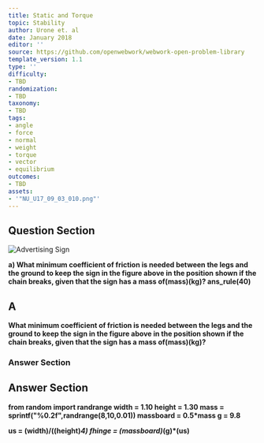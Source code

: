 ```yaml
---
title: Static and Torque
topic: Stability
author: Urone et. al
date: January 2018
editor: ''
source: https://github.com/openwebwork/webwork-open-problem-library
template_version: 1.1
type: ''
difficulty:
- TBD
randomization:
- TBD
taxonomy:
- TBD
tags:
- angle
- force
- normal
- weight
- torque
- vector
- equilibrium
outcomes:
- TBD
assets:
- '"NU_U17_09_03_010.png"'
---
```


## Question Section 

![Advertising Sign]("NU_U17_09_03_010.png")

<b>
a) What minimum coefficient of friction is needed between the legs and the ground to keep the sign in the figure above in the position shown if the chain breaks, given that the sign has a mass of(mass)(kg)?
ans_rule(40)

## A
What minimum coefficient of friction is needed between the legs and the ground to keep the sign in the figure above in the position shown if the chain breaks, given that the sign has a mass of(mass)(kg)?
### Answer Section


## Answer Section

from random import randrange
width = 1.10
height = 1.30
mass = sprintf("%0.2f",randrange(8,10,0.01))
massboard = 0.5*mass
g = 9.8

us = (width)/((height)*4)
fhinge = (massboard)*(g)*(us)